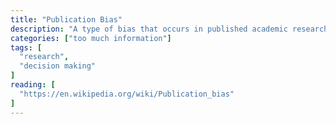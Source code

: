 ```yaml
---
title: "Publication Bias"
description: "A type of bias that occurs in published academic research when the outcome of an experiment or research study influences the decision whether to publish or otherwise distribute it."
categories: ["too much information"]
tags: [
  "research",
  "decision making"
]
reading: [
  "https://en.wikipedia.org/wiki/Publication_bias"
]
---
```


